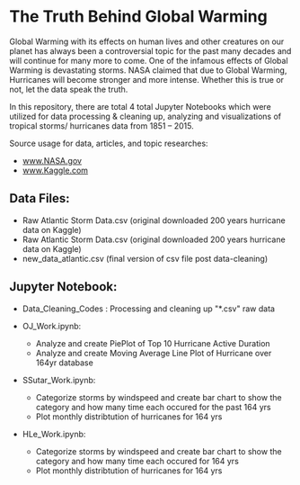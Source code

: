 # The Truth Behind Global Warming
Global Warming with its effects on human lives and other creatures on our planet has always been a controversial topic for the past many decades and will continue for many more to come. One of the infamous effects of Global Warming is devastating storms. NASA claimed that due to Global Warming, Hurricanes will become stronger and more intense. Whether this is true or not, let the data speak the truth.

In this repository, there are total 4 total Jupyter Notebooks which were utilized for data processing & cleaning up, analyzing and visualizations of tropical storms/ hurricanes data from 1851 – 2015.

Source usage for data, articles, and topic researches:
   - www.NASA.gov
   - www.Kaggle.com


## Data Files: 
- Raw Atlantic Storm Data.csv (original downloaded 200 years hurricane data on Kaggle)
- Raw Atlantic Storm Data.csv (original downloaded 200 years hurricane data on Kaggle)
- new_data_atlantic.csv (final version of csv file post data-cleaning)

## Jupyter Notebook:
- Data_Cleaning_Codes : Processing and cleaning up "*.csv" raw data 
   
- OJ_Work.ipynb:  
   - Analyze and create PiePlot of Top 10 Hurricane Active Duration
   - Analyze and create Moving Average Line Plot of Hurricane over 164yr database
    
- SSutar_Work.ipynb:  
   - Categorize storms by windspeed and create bar chart to show the category and how many time each occured for the past 164 yrs
   - Plot monthly distribtution of hurricanes for 164 yrs

- HLe_Work.ipynb:  
   - Categorize storms by windspeed and create bar chart to show the category and how many time each occured for 164 yrs
   - Plot monthly distribtution of hurricanes for 164 yrs
       


